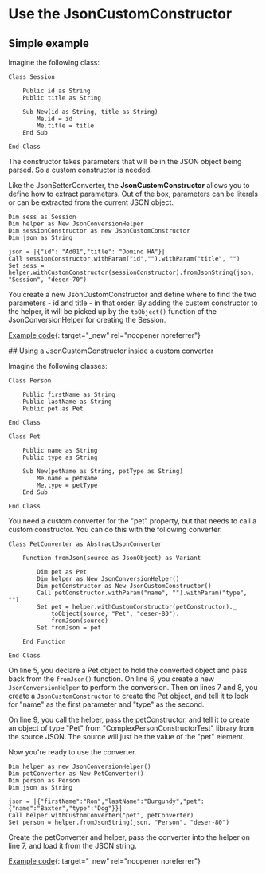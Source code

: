 # Use the JsonCustomConstructor

## Simple example

Imagine the following class:

``` vbscript
Class Session

    Public id as String
    Public title as String

    Sub New(id as String, title as String)
        Me.id = id
        Me.title = title
    End Sub

End Class
```

The constructor takes parameters that will be in the JSON object being parsed. So a custom constructor is needed.

Like the JsonSetterConverter, the **JsonCustomConstructor** allows you to define how to extract parameters. Out of the box, parameters can be literals or can be extracted from the current JSON object.

``` vbscript
Dim sess as Session
Dim helper as New JsonConversionHelper
Dim sessionConstructor as new JsonCustomConstructor
Dim json as String

json = |{"id": "Ad01","title": "Domino HA"}|
Call sessionConstructor.withParam("id","").withParam("title", "")
Set sess = helper.withCustomConstructor(sessionConstructor).fromJsonString(json, "Session", "deser-70")
```

You create a new JsonCustomConstructor and define where to find the two parameters - id and title - in that order. By adding the custom constructor to the helper, it will be picked up by the `toObject()` function of the JsonConversionHelper for creating the Session.

[Example code](../../assets/example_code/deser-70.txt){: target="_new" rel="noopener noreferrer"}

## Using a JsonCustomConstructor inside a custom converter

Imagine the following classes:

``` vbscript
Class Person

    Public firstName as String
    Public lastName as String
    Public pet as Pet

End Class

Class Pet

    Public name as String
    Public type as String

    Sub New(petName as String, petType as String)
        Me.name = petName
        Me.type = petType
    End Sub

End Class
```

You need a custom converter for the "pet" property, but that needs to call a custom constructor. You can do this with the following converter.

``` vbscript linenums="1"
Class PetConverter as AbstractJsonConverter

    Function fromJson(source as JsonObject) as Variant

        Dim pet as Pet
        Dim helper as New JsonConversionHelper()
        Dim petConstructor as New JsonCustomConstructor()
        Call petConstructor.withParam("name", "").withParam("type", "")
        Set pet = helper.withCustomConstructor(petConstructor)._
            toObject(source, "Pet", "deser-80")._
            fromJson(source)
        Set fromJson = pet

    End Function

End Class
```

On line 5, you declare a Pet object to hold the converted object and pass back from the `fromJson()` function. On line 6, you create a new `JsonConversionHelper` to perform the conversion. Then on lines 7 and 8, you create a `JsonCustomConstructor` to create the Pet object, and tell it to look for "name" as the first parameter and "type" as the second.

On line 9, you call the helper, pass the petConstructor, and tell it to create an object of type "Pet" from "ComplexPersonConstructorTest" library from the source JSON. The source will just be the value of the "pet" element.

Now you're ready to use the converter.

``` vbscript linenums="1"
Dim helper as new JsonConversionHelper()
Dim petConverter as New PetConverter()
Dim person as Person
Dim json as String
    
json = |{"firstName":"Ron","lastName":"Burgundy","pet": {"name":"Baxter","type":"Dog"}}|
Call helper.withCustomConverter("pet", petConverter)
Set person = helper.fromJsonString(json, "Person", "deser-80")
```

Create the petConverter and helper, pass the converter into the helper on line 7, and load it from the JSON string.

[Example code](../../assets/example_code/deser-80.txt){: target="_new" rel="noopener noreferrer"}
